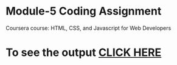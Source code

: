 
# Module-5 Coding Assignment

Coursera course: HTML, CSS, and Javascript for Web Developers

# To see the output [CLICK HERE](https://mavericketoff.github.io/CourseraWeb//Assignments/module-5/index.html)
